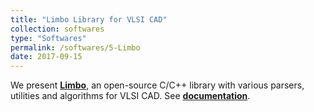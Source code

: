 ```yaml
---
title: "Limbo Library for VLSI CAD"
collection: softwares
type: "Softwares"
permalink: /softwares/5-Limbo
date: 2017-09-15
---
```


We present **[Limbo](https://github.com/limbo018/Limbo)**, an open-source C/C++ library with various parsers, utilities and algorithms for VLSI CAD.
See **[documentation](https://limbo018.github.io/Limbo/docs/html/index.html)**. 
